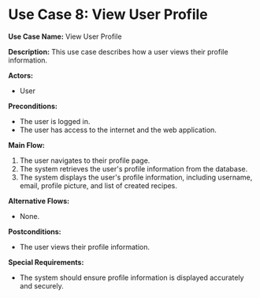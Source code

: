 # Use Case 8: View User Profile

**Use Case Name:** View User Profile

**Description:** This use case describes how a user views their profile information.

**Actors:** 
- User

**Preconditions:** 
- The user is logged in.
- The user has access to the internet and the web application.

**Main Flow:**
1. The user navigates to their profile page.
2. The system retrieves the user's profile information from the database.
3. The system displays the user's profile information, including username, email, profile picture, and list of created recipes.

**Alternative Flows:**
- None.

**Postconditions:**
- The user views their profile information.

**Special Requirements:**
- The system should ensure profile information is displayed accurately and securely.
